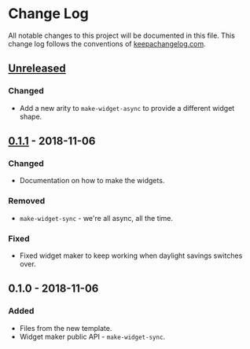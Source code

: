# Change Log
All notable changes to this project will be documented in this file. This change log follows the conventions of [keepachangelog.com](http://keepachangelog.com/).

## [Unreleased]
### Changed
- Add a new arity to `make-widget-async` to provide a different widget shape.

## [0.1.1] - 2018-11-06
### Changed
- Documentation on how to make the widgets.

### Removed
- `make-widget-sync` - we're all async, all the time.

### Fixed
- Fixed widget maker to keep working when daylight savings switches over.

## 0.1.0 - 2018-11-06
### Added
- Files from the new template.
- Widget maker public API - `make-widget-sync`.

[Unreleased]: https://github.com/your-name/super-app/compare/0.1.1...HEAD
[0.1.1]: https://github.com/your-name/super-app/compare/0.1.0...0.1.1
